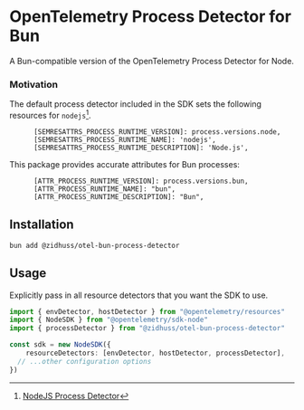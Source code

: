 # OpenTelemetry Process Detector for Bun

A Bun-compatible version of the OpenTelemetry Process Detector for Node.

### Motivation

The default process detector included in the SDK sets the following resources for `nodejs`[^1].

```
      [SEMRESATTRS_PROCESS_RUNTIME_VERSION]: process.versions.node,
      [SEMRESATTRS_PROCESS_RUNTIME_NAME]: 'nodejs',
      [SEMRESATTRS_PROCESS_RUNTIME_DESCRIPTION]: 'Node.js',
```

This package provides accurate attributes for Bun processes:

```
      [ATTR_PROCESS_RUNTIME_VERSION]: process.versions.bun,
      [ATTR_PROCESS_RUNTIME_NAME]: "bun",
      [ATTR_PROCESS_RUNTIME_DESCRIPTION]: "Bun",
```


## Installation

```
bun add @zidhuss/otel-bun-process-detector
```

## Usage

Explicitly pass in all resource detectors that you want the SDK to use.

```typescript
import { envDetector, hostDetector } from "@opentelemetry/resources"
import { NodeSDK } from "@opentelemetry/sdk-node"
import { processDetector } from "@zidhuss/otel-bun-process-detector"

const sdk = new NodeSDK({
	resourceDetectors: [envDetector, hostDetector, processDetector],
  // ...other configuration options
})
```

[^1]: [NodeJS Process Detector](https://github.com/open-telemetry/opentelemetry-js/blob/2f919a43fd2d8067d39d573c6e03b830dee516f0/packages/opentelemetry-resources/src/detectors/platform/node/ProcessDetectorSync.ts#L50-L52)
